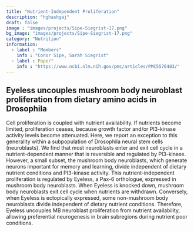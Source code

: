 ```yaml
---
title: "Nutrient-Independent Proliferation"
description: "hghashgaj"
draft: false
image : "images/projects/Sipe-Siegrist-17.png"
bg_image: "images/projects/Sipe-Siegrist-17.png"
category: "Nutrition"
information:
  - label : "Members"
    info : "Conor Sipe, Sarah Siegrist"
  - label : Paper"
    info : "https://www.ncbi.nlm.nih.gov/pmc/articles/PMC5576483/"
---
```


## Eyeless uncouples mushroom body neuroblast proliferation from dietary amino acids in Drosophila

Cell proliferation is coupled with nutrient availability. If nutrients become limited, proliferation ceases, because growth factor and/or PI3-kinase activity levels become attenuated. Here, we report an exception to this generality within a subpopulation of Drosophila neural stem cells (neuroblasts). We find that most neuroblasts enter and exit cell cycle in a nutrient-dependent manner that is reversible and regulated by PI3-kinase. However, a small subset, the mushroom body neuroblasts, which generate neurons important for memory and learning, divide independent of dietary nutrient conditions and PI3-kinase activity. This nutrient-independent proliferation is regulated by Eyeless, a Pax-6 orthologue, expressed in mushroom body neuroblasts. When Eyeless is knocked down, mushroom body neuroblasts exit cell cycle when nutrients are withdrawn. Conversely, when Eyeless is ectopically expressed, some non-mushroom body neuroblasts divide independent of dietary nutrient conditions. Therefore, Eyeless uncouples MB neuroblast proliferation from nutrient availability, allowing preferential neurogenesis in brain subregions during nutrient poor conditions.



